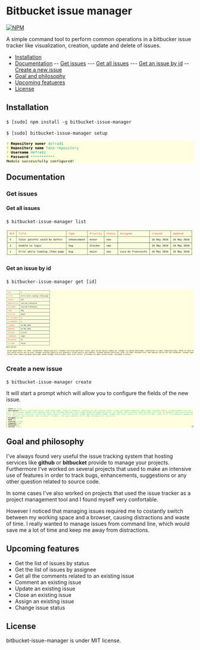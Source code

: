 # Bitbucket issue manager

[![NPM](https://nodei.co/npm/bitbucket-issue-manager.png)](https://npmjs.org/package/bitbucket-issue-manager)

A simple command tool to perform common operations in a bitbucker issue tracker like visualization, creation, update and delete of issues.

- [Installation](#installation)
- [Documentation](#documentation)
	-- [Get issues](#get-issues)
		--- [Get all issues](#get-all-issues)
		--- [Get an issue by id](#get-an-issue-by-id)
	-- [Create a new issue](#create-a-new-issue)
- [Goal and philosophy](#goal-and-philosophy)
- [Upcoming featueres](#upcoming-features)
- [License](#license)

## Installation

```
$ [sudo] npm install -g bitbucket-issue-manager
```

```
$ [sudo] bitbucket-issue-manager setup
```

<img style="margin-bottom:25px" align="left" alt="module setup" src="/docs/assets/setup.png" title="Setup"/>

## Documentation

### Get issues

#### Get all issues

```
$ bitbucket-issue-manager list
```

<img style="margin-bottom:25px" align="left" alt="List issues" src="/docs/assets/list.png" title="List all issues"/>

#### Get an issue by id

```
$ bitbucker-issue-manager get [id]
```

<img style="margin-bottom:25px" align="left" alt="Get issue by id" src="/docs/assets/get.png" title="Get an issue by id"/>

### Create a new issue

```
$ bitbucket-issue-manager create
```

It will start a prompt which will allow you to configure the fields of the new issue.

<img style="margin-bottom:25px" align="left" alt="Create an issue" src="/docs/assets/create.png" title="Create a new issue"/>

## Goal and philosophy

I've always found very useful the issue tracking system that hosting services like **github** or **bitbucket** provide to manage your projects. Furthermore I've worked on several projects that used to make an intensive use of features in order to track bugs, enhancements, suggestions or any other question related to source code. 

In some cases I've also worked on projects that used the issue tracker as a project management tool and I found myself very confortable.

However I noticed that managing issues required me to costantly switch between my working space and a browser, causing distractions and waste of time. I really wanted to manage issues from command line, which would save me a lot of time and keep me away from distractions.

## Upcoming features

- Get the list of issues by status
- Get the list of issues by assignee
- Get all the comments related to an existing issue
- Comment an existing issue
- Update an existing issue
- Close an existing issue
- Assign an existing issue
- Change issue status

## License

bitbucket-issue-manager is under MIT license.